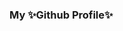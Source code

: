 ### My ✨Github Profile✨

<!--
TODO:  
[![My Pronouns](https://img.shields.io/badge/pronouns-%3F%2F%3F-blueviolet)](https://pronoun.is/)
[![My Twitch](https://img.shields.io/twitch/status/tjf801)](https://twitch.tv/tjf801)
[![My Discord](https://img.shields.io/discord/server_id_here_TODO?label=discord)](https://discord.gg/TODO)
[![My Twitter](https://img.shields.io/twitter/follow/tjf801?color=turquoise&label=twitter&style=plastic&url=https%3A%2F%2Ftwitter.com%2Ftjf801)](https://twitter.com/tjf801)
[![My Reddit](https://img.shields.io/reddit/user-karma/combined/tjf314?color=ff4500&label=Reddit%20u%2Ftjf314&style=plastic)](https://reddit.com/u/tjf314/)

Current Projects:
 - TODO
--!>

<!--
**tjf801/tjf801** is a ✨ _special_ ✨ repository because its `README.md` (this file) appears on your GitHub profile.

Here are some ideas to get you started:

- 🔭 I’m currently working on ...
- 🌱 I’m currently learning ...
- 👯 I’m looking to collaborate on ...
- 🤔 I’m looking for help with ...
- 💬 Ask me about ...
- 📫 How to reach me: ...
- 😄 Pronouns: ...
- ⚡ Fun fact: ...
-->
